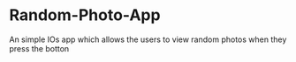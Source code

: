 # Random-Photo-App
An simple IOs app which allows the users to view random photos when they press the botton

